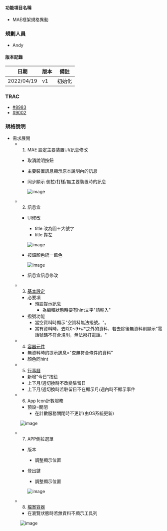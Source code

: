 
#### <div id="item_name">功能項目名稱</div>
  *  MAE框架規格異動

### <div id="user">規劃人員</div>
* Andy

#### <div id="version">版本記錄</div>
  |日期|版本|備註|
  |---|---|---|
  |2022/04/19|v1|初始化|

### <div id="trac">TRAC</div>
* [#8983](http://trac.uneec.com/trac/neco/ticket/8983)
* [#9002](http://trac.uneec.com/trac/neco/ticket/9002)

### <div id="specification">規格說明</div>
  * 需求展開
    * 1. MAE 設定主要裝置UI/訊息修改
      * 取消說明按鈕
      * 主要裝置訊息顯示原本說明內的訊息
      * 同步顯示 側拉/打樣/無主要裝置時的訊息
      
        ![image](./Image/main_device_setting.png)

    * 2. 訊息盒
      * UI修改
        * title 改為圖＋大號字
        * title 靠左
    
        ![image](./Image/messagebox.png)

      * 按鈕顏色統一藍色
    
        ![image](./Image/messagebox.png)

      * 訊息盒訊息修改
    * 3. [基本設定][basicSettings]
      * 必要項
        * 預設提示訊息
          * 為編輯狀態時要有hint文字"請輸入"
      * 撥號功能
        * 當空資料時顯示"空資料無法撥號。"。
        * 當有資料時，去除0~9+#*之外的資料，若去除後無資料則顯示"電話號碼不符合規則，無法撥打電話。"
    * 4. [容器元件][container]
      * 無資料時的提示訊息="查無符合條件的資料"
      * 顏色同hint
    * 5. [行事曆][calendar]
      * 新增"今日"按鈕
      * 上下月/週切換時不改變駐留日
      * 上下月/週切換時若駐留日不在顯示月/週內時不顯示事件
    * 6. App Icon計數服務
      * 預設=關閉
        * 在計數服務關閉時不更新(由OS系統更新)

      ![image](./Image/app_icon_counter.png)

    * 7. APP側拉選單
      * 版本
        * 調整顯示位置
      * 登出鍵
        * 調整顯示位置
      
        ![image](./Image/side_menu.png)

    * 8. [檔案容器][fileContainer]
      * 在瀏覽狀態時若無資料不顯示工具列
    
      ![image](./Image/file_container.png)


<!-- 連結 -->
[basicSettings]:../../../MAE/Addition/Component/basicSettings.md "基本設定"
[container]:../../../MAE/Component/container.md "容器元件"
[calendar]:../../../MAE/Component/calendar.md "行事曆"
[fileContainer]:../../../MAE/Component/fileContainer.md "檔案容器"
